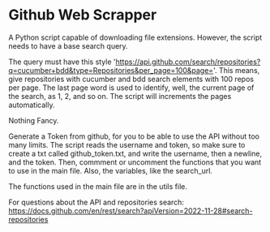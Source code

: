# Github Web Scrapper

A Python script capable of downloading file extensions. However, the script needs to have a base search query. 

The query must have this style 'https://api.github.com/search/repositories?q=cucumber+bdd&type=Repositories&per_page=100&page='. This means, give repositories with cucumber and bdd search elements with 100 repos per page. The last page word is used to identify, well, the current page of the search, as 1, 2, and so on. The script will increments the pages automatically.

Nothing Fancy.

Generate a Token from github, for you to be able to use the API without too many limits. The script reads the username and token, so make sure to create a txt called github_token.txt, and write the username, then a newline, and the token. Then, commment or uncomment the functions that you want to use in the main file. Also, the variables, like the search_url. 

The functions used in the main file are in the utils file.

For questions about the API and repositories search: https://docs.github.com/en/rest/search?apiVersion=2022-11-28#search-repositories
